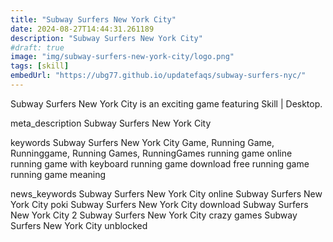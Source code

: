 ```yaml
---
title: "Subway Surfers New York City"
date: 2024-08-27T14:44:31.261189
description: "Subway Surfers New York City"
#draft: true
image: "img/subway-surfers-new-york-city/logo.png"
tags: [skill]
embedUrl: "https://ubg77.github.io/updatefaqs/subway-surfers-nyc/"
---
```


Subway Surfers New York City is an exciting game featuring Skill | Desktop.

meta_description
Subway Surfers New York City


keywords
Subway Surfers New York City Game, Running Game, Runninggame, Running Games, RunningGames running game online running game with keyboard running game download free running game running game meaning


news_keywords
Subway Surfers New York City online Subway Surfers New York City poki Subway Surfers New York City download Subway Surfers New York City 2 Subway Surfers New York City crazy games Subway Surfers New York City unblocked
